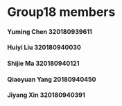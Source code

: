 # Group18 members
#### Yuming Chen 320180939611
#### Huiyi Liu 320180940030
#### Shijie Ma 320180940121 
#### Qiaoyuan Yang 20180940450
#### Jiyang Xin 320180940391
